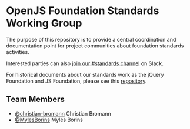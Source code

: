 # OpenJS Foundation Standards Working Group

The purpose of this repository is to provide a central coordination and documentation point for project communities about foundation standards activities.

Interested parties can also [join our #standards channel](https://communityinviter.com/apps/js-foundation/join-openjs-foundation-on-slack) on Slack.

For historical documents about our standards work as the jQuery Foundation and JS Foundation, please see this [repository](https://github.com/JSFoundation/standards).

## Team Members

<!-- ncu-team-sync.team(openjs-foundation/standards) -->
- [@christian-bromann](https://github.com/christian-bromann) Christian Bromann
- [@MylesBorins](https://github.com/MylesBorins) Myles Borins
<!-- ncu-team-sync end -->
